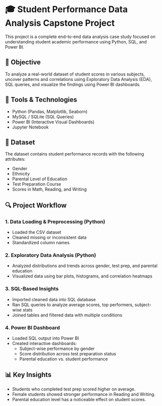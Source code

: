 # 🎓 Student Performance Data Analysis Capstone Project

This project is a complete end-to-end data analysis case study focused on understanding student academic performance using Python, SQL, and Power BI.

## 📌 Objective
To analyze a real-world dataset of student scores in various subjects, uncover patterns and correlations using Exploratory Data Analysis (EDA), SQL queries, and visualize the findings using Power BI dashboards.


## 🧰 Tools & Technologies
- Python (Pandas, Matplotlib, Seaborn)
- MySQL / SQLite (SQL Queries)
- Power BI (Interactive Visual Dashboards)
- Jupyter Notebook

## 📂 Dataset
The dataset contains student performance records with the following attributes:
- Gender
- Ethnicity
- Parental Level of Education
- Test Preparation Course
- Scores in Math, Reading, and Writing


## 🔍 Project Workflow

### 1. Data Loading & Preprocessing (Python)
- Loaded the CSV dataset
- Cleaned missing or inconsistent data
- Standardized column names

### 2. Exploratory Data Analysis (Python)
- Analyzed distributions and trends across gender, test prep, and parental education
- Visualized data using bar plots, histograms, and correlation heatmaps

### 3. SQL-Based Insights
- Imported cleaned data into SQL database
- Ran SQL queries to analyze average scores, top performers, subject-wise stats
- Joined tables and filtered data with multiple conditions

### 4. Power BI Dashboard
- Loaded SQL output into Power BI
- Created interactive dashboards:
  - Subject-wise performance by gender
  - Score distribution across test preparation status
  - Parental education vs. student performance


## 📊 Key Insights
- Students who completed test prep scored higher on average.
- Female students showed stronger performance in Reading and Writing.
- Parental education level has a noticeable effect on student scores.


